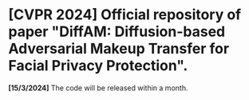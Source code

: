 # [CVPR 2024] Official repository of paper "DiffAM: Diffusion-based Adversarial Makeup Transfer for Facial Privacy Protection".

**[15/3/2024]** The code will be released within a month.
